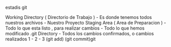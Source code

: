 estadis git

 Working Directory ( Directorio de Trabajo )
    - Es donde tenemos todos nuestros archivos
    - Nuestro Proyecto
 Staging Area ( Area de Preparacion )
    - Todo lo que esta listo , para realizar cambios
    - Todo lo que hemos modificado 
  .git Directory 
    -   Todos los cambios confirmados, o cambios realizados
1       -           2            -        3
    (git add)               (git commit)git 